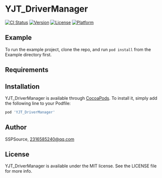 # YJT_DriverManager

[![CI Status](https://img.shields.io/travis/SSPSource/YJT_DriverManager.svg?style=flat)](https://travis-ci.org/SSPSource/YJT_DriverManager)
[![Version](https://img.shields.io/cocoapods/v/YJT_DriverManager.svg?style=flat)](https://cocoapods.org/pods/YJT_DriverManager)
[![License](https://img.shields.io/cocoapods/l/YJT_DriverManager.svg?style=flat)](https://cocoapods.org/pods/YJT_DriverManager)
[![Platform](https://img.shields.io/cocoapods/p/YJT_DriverManager.svg?style=flat)](https://cocoapods.org/pods/YJT_DriverManager)

## Example

To run the example project, clone the repo, and run `pod install` from the Example directory first.

## Requirements

## Installation

YJT_DriverManager is available through [CocoaPods](https://cocoapods.org). To install
it, simply add the following line to your Podfile:

```ruby
pod 'YJT_DriverManager'
```

## Author

SSPSource, 2316585240@qq.com

## License

YJT_DriverManager is available under the MIT license. See the LICENSE file for more info.
